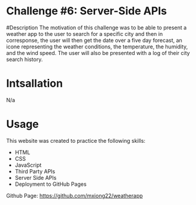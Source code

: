 # Challenge #6: Server-Side APIs 
#Description
The motivation of this challenge was to be able to present a weather app to the user to search for a specific city and then in corresponse, the user will then get the date over a five day forecast, an icone representing the weather conditions, the temperature, the humidity, and the wind speed. 
The user will also be presented with a log of their city search history. 

# Intsallation 
N/a

# Usage
This website was created to practice the following skills:
- HTML 
- CSS
- JavaScript
- Third Party APIs
- Server Side APIs
- Deployment to GitHub Pages

Github Page: https://github.com/mxiong22/weatherapp


